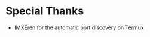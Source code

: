 # Special Thanks
- [IMXEren](https://github.com/IMXEren/automation) for the automatic port discovery on Termux
